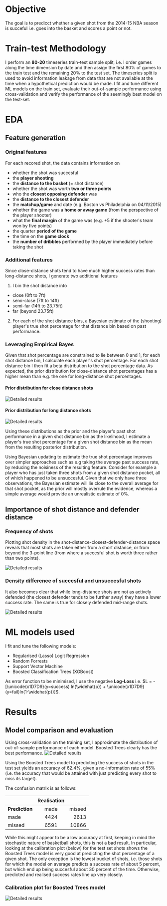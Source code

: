 # Objective
The goal is to predicct whether a given shot from the 2014-15 NBA season is succeful i.e. goes into the basket and scores a point or not.

# Train-test Methodology
I perform an **80-20** timeseries train-test sample split, i.e. I order games along the time dimension by date and then assign the first 80% of games to the train test and the remaining 20% to the test set. The timeseries split is used to avoid information leakage from data that are not available at the time when a hypothetical prediction would be made. I fit and tune different ML models on the train set, evaluate their out-of-sample performance using cross-validation and verify the performance of the seemingly best model on the test-set.

# EDA

## Feature generation

### Original features
For each recored shot, the data contains information on

+ whether the shot was succesful
+ the **player shooting**
+ the **distance to the basket** (= shot distance)
+ whether the shot was worth **two or three points**
+ who the **closest opposing defender** was
+ the **distance to the closest defender**
+ the **matchup/game** and date (e.g. Boston vs Philadelphia on 04/11/2015)
+ whether the game was a **home or away game** (from the perspective of the player shooter)
+ what the **final margin** of the game was (e.g. +5 if the shooter's team won by five points)
+ the quarter **period of the game**
+ the time on the **game clock**
+ the **number of dribbles** performed by the player immediately before taking the shot


### Additional features

Since close-distance shots tend to have much higher success rates than long-distance shots, I generate two additional features

1. I bin the shot distance into
  + close (0ft to 7ft)
  + semi-close (7ft to 14ft)
  + semi-far (14ft to 23.75ft)
  + far (beyond 23.75ft)
2. For each of the shot distance bins, a Bayesian estimate of the (shooting) player's true shot percentage for that distance bin based on past performance.

### Leveraging Empirical Bayes

Given that shot percentage are constrained to lie between 0 and 1, for each shot distance bin, I calculate each player's shot percentage. For each shot distance bin I then fit a beta distribution to the shot percentage data. As expected, the prior distribution for close-distance shot percentages has a higher mean than e.g. the one for long-distance shot percentages.

#### Prior distribution for close distance shots
![Detailed results](Figs/shot_distributionclose.png)

#### Prior distribution for long distance shots
![Detailed results](Figs/shot_distributionfar.png)

Using these distributions as the prior and the player's past shot performance in a given shot distance bin as the likelihood, I estimate a player's true shot percentage for a given shot distance bin as the mean from the resulting posterior distribution.

Using Bayesian updating to estimate the true shot percentage improves over simpler approaches such as e.g taking the average past success rate, by reducing the noisiness of the resulting feature. Consider for example a player who has just taken three shots from a given shot distance pocket, all of which happened to be unsuccesful. Given that we only have three observations, the Bayesian estimate will lie close to the overall average for that shot pocket, as the prior will mostly overrule the evidence, whereas a simple average would provide an unrealistic estimate of 0%.

## Importance of shot distance and defender distance

### Frequency of shots

Plotting shot density in the shot-distance-closest-defender-distance space reveals that most shots are taken either from a short distance, or from beyond the 3-point line (from where a succesful shot is worth three rather than two points).

![Detailed results](Figs/02_eda_shot_density.png)

### Density difference of succesful and unsuccesful shots

It also becomes clear that while long-distance shots are not as actively defended (the closest defender tends to be further away) they have a lower success rate. The same is true for closely defended mid-range shots.

![Detailed results](Figs/02_eda_shot_density_diff.png)

# ML models used

I fit and tune the following models:

+ Regularised (Lasso) Logit Regression
+ Random Forrests
+ Support Vector Machine
+ Boosted Classification Trees (XGBoost)

As error function to be minimised, I use the negative **Log-Loss** i.e. $L = -[\unicode{x1D7D9}(y=success) ln(\widehat{p}) + \unicode{x1D7D9}(y=fail)ln(1-\widehat{p})]$.

# Results

## Model comparison and evaluation

Using cross-validation on the training set, I approximate the distribution of out-of-sample performance of each model. Boosted Trees clearly has the best performance.
![Detailed results](Figs/03_train_predict_model_comparison.png)

Using the Boosted Trees model to predicting the success of shots in the test set yields an accuracy of 62.4%, given a no-information rate of 55% (i.e. the accuracy that would be attained with just predicting every shot to miss its target).

The confusion matrix is as follows:

|         | Realisation |   |
| ------------- |:-------------:| -----:|
| **Prediction**        | made  | missed  |
| made      | 4424 | 2613 |
| missed      | 6591 | 10866 |

While this might appear to be a low accuracy at first, keeping in mind the stochastic nature of basketball shots, this is not a bad result. In particular, looking at the calibration plot (below) for the test set shots shows the Boosted Trees model is very good at predicting the shot percentage of a given shot. The only exception is the lowest bucket of shots, i.e. those shots for which the model on average predicts a success rate of about 5 percent, but which end up being succesful about 30 percent of the time. Otherwise, predicted and realised success rates line up very closely.

### Calibration plot for Boosted Trees model
![Detailed results](Figs/03_train_predict_calibration_xgb.png)
